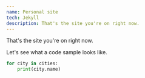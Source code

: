 ```yaml
---
name: Personal site
tech: Jekyll
description: That's the site you're on right now.
---
```

That's the site you're on right now.

Let's see what a code sample looks like.

```python
for city in cities:
    print(city.name)
```